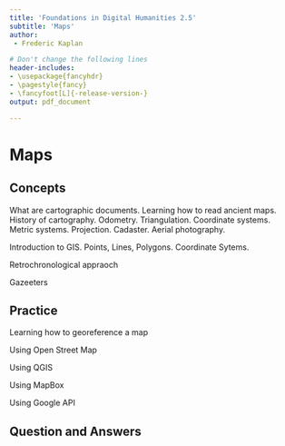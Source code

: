 ```yaml
---
title: 'Foundations in Digital Humanities 2.5'
subtitle: 'Maps'
author:
 - Frederic Kaplan

# Don't change the following lines
header-includes:
- \usepackage{fancyhdr}
- \pagestyle{fancy}
- \fancyfoot[L]{-release-version-}
output: pdf_document

---
```


# Maps

## Concepts

What are cartographic documents. Learning how to read ancient maps. History of cartography. Odometry. Triangulation. Coordinate systems. Metric systems. Projection. Cadaster. Aerial photography. 

Introduction to GIS. Points, Lines, Polygons. Coordinate Sytems.

Retrochronological appraoch

Gazeeters



## Practice

Learning how to georeference a map

Using Open Street Map

Using QGIS

Using MapBox

Using Google API

## Question and Answers 



